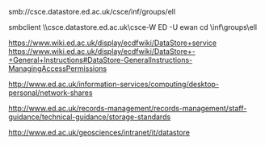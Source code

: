 smb://csce.datastore.ed.ac.uk/csce/inf/groups/ell

smbclient \\\\csce.datastore.ed.ac.uk\\csce-W ED -U ewan
cd \inf\groups\ell

https://www.wiki.ed.ac.uk/display/ecdfwiki/DataStore+service
https://www.wiki.ed.ac.uk/display/ecdfwiki/DataStore+-+General+Instructions#DataStore-GeneralInstructions-ManagingAccessPermissions

http://www.ed.ac.uk/information-services/computing/desktop-personal/network-shares

http://www.ed.ac.uk/records-management/records-management/staff-guidance/technical-guidance/storage-standards

http://www.ed.ac.uk/geosciences/intranet/it/datastore